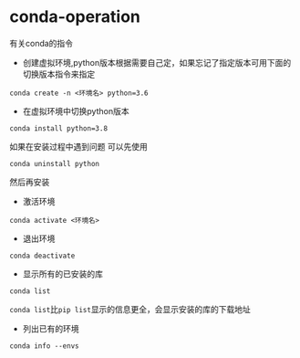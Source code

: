 # conda-operation
有关conda的指令
* 创建虚拟环境,python版本根据需要自己定，如果忘记了指定版本可用下面的切换版本指令来指定
```
conda create -n <环境名> python=3.6
```
* 在虚拟环境中切换python版本
```
conda install python=3.8
```
如果在安装过程中遇到问题
可以先使用
```
conda uninstall python
```
然后再安装
* 激活环境
```
conda activate <环境名>
```
* 退出环境
```
conda deactivate
```
* 显示所有的已安装的库
```
conda list
```
`conda list`比`pip list`显示的信息更全，会显示安装的库的下载地址
* 列出已有的环境
```
conda info --envs
```
